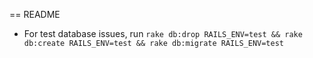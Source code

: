 == README

* For test database issues, run `rake db:drop RAILS_ENV=test && rake db:create RAILS_ENV=test && rake db:migrate RAILS_ENV=test`
